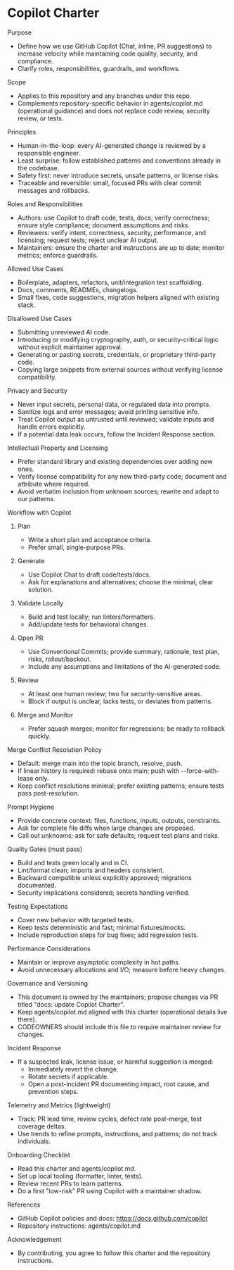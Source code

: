 # Copilot Charter

Purpose
- Define how we use GitHub Copilot (Chat, inline, PR suggestions) to increase velocity while maintaining code quality, security, and compliance.
- Clarify roles, responsibilities, guardrails, and workflows.

Scope
- Applies to this repository and any branches under this repo.
- Complements repository-specific behavior in agents/copilot.md (operational guidance) and does not replace code review, security review, or tests.

Principles
- Human-in-the-loop: every AI-generated change is reviewed by a responsible engineer.
- Least surprise: follow established patterns and conventions already in the codebase.
- Safety first: never introduce secrets, unsafe patterns, or license risks.
- Traceable and reversible: small, focused PRs with clear commit messages and rollbacks.

Roles and Responsibilities
- Authors: use Copilot to draft code, tests, docs; verify correctness; ensure style compliance; document assumptions and risks.
- Reviewers: verify intent, correctness, security, performance, and licensing; request tests; reject unclear AI output.
- Maintainers: ensure the charter and instructions are up to date; monitor metrics; enforce guardrails.

Allowed Use Cases
- Boilerplate, adapters, refactors, unit/integration test scaffolding.
- Docs, comments, READMEs, changelogs.
- Small fixes, code suggestions, migration helpers aligned with existing stack.

Disallowed Use Cases
- Submitting unreviewed AI code.
- Introducing or modifying cryptography, auth, or security-critical logic without explicit maintainer approval.
- Generating or pasting secrets, credentials, or proprietary third-party code.
- Copying large snippets from external sources without verifying license compatibility.

Privacy and Security
- Never input secrets, personal data, or regulated data into prompts.
- Sanitize logs and error messages; avoid printing sensitive info.
- Treat Copilot output as untrusted until reviewed; validate inputs and handle errors explicitly.
- If a potential data leak occurs, follow the Incident Response section.

Intellectual Property and Licensing
- Prefer standard library and existing dependencies over adding new ones.
- Verify license compatibility for any new third-party code; document and attribute where required.
- Avoid verbatim inclusion from unknown sources; rewrite and adapt to our patterns.

Workflow with Copilot
1) Plan
   - Write a short plan and acceptance criteria.
   - Prefer small, single-purpose PRs.

2) Generate
   - Use Copilot Chat to draft code/tests/docs.
   - Ask for explanations and alternatives; choose the minimal, clear solution.

3) Validate Locally
   - Build and test locally; run linters/formatters.
   - Add/update tests for behavioral changes.

4) Open PR
   - Use Conventional Commits; provide summary, rationale, test plan, risks, rollout/backout.
   - Include any assumptions and limitations of the AI-generated code.

5) Review
   - At least one human review; two for security-sensitive areas.
   - Block if output is unclear, lacks tests, or deviates from patterns.

6) Merge and Monitor
   - Prefer squash merges; monitor for regressions; be ready to rollback quickly.

Merge Conflict Resolution Policy
- Default: merge main into the topic branch, resolve, push.
- If linear history is required: rebase onto main; push with --force-with-lease only.
- Keep conflict resolutions minimal; prefer existing patterns; ensure tests pass post-resolution.

Prompt Hygiene
- Provide concrete context: files, functions, inputs, outputs, constraints.
- Ask for complete file diffs when large changes are proposed.
- Call out unknowns; ask for safe defaults; request test plans and risks.

Quality Gates (must pass)
- Build and tests green locally and in CI.
- Lint/format clean; imports and headers consistent.
- Backward compatible unless explicitly approved; migrations documented.
- Security implications considered; secrets handling verified.

Testing Expectations
- Cover new behavior with targeted tests.
- Keep tests deterministic and fast; minimal fixtures/mocks.
- Include reproduction steps for bug fixes; add regression tests.

Performance Considerations
- Maintain or improve asymptotic complexity in hot paths.
- Avoid unnecessary allocations and I/O; measure before heavy changes.

Governance and Versioning
- This document is owned by the maintainers; propose changes via PR titled "docs: update Copilot Charter".
- Keep agents/copilot.md aligned with this charter (operational details live there).
- CODEOWNERS should include this file to require maintainer review for changes.

Incident Response
- If a suspected leak, license issue, or harmful suggestion is merged:
  - Immediately revert the change.
  - Rotate secrets if applicable.
  - Open a post-incident PR documenting impact, root cause, and prevention steps.

Telemetry and Metrics (lightweight)
- Track: PR lead time, review cycles, defect rate post-merge, test coverage deltas.
- Use trends to refine prompts, instructions, and patterns; do not track individuals.

Onboarding Checklist
- Read this charter and agents/copilot.md.
- Set up local tooling (formatter, linter, tests).
- Review recent PRs to learn patterns.
- Do a first "low-risk" PR using Copilot with a maintainer shadow.

References
- GitHub Copilot policies and docs: https://docs.github.com/copilot
- Repository instructions: agents/copilot.md

Acknowledgement
- By contributing, you agree to follow this charter and the repository instructions.